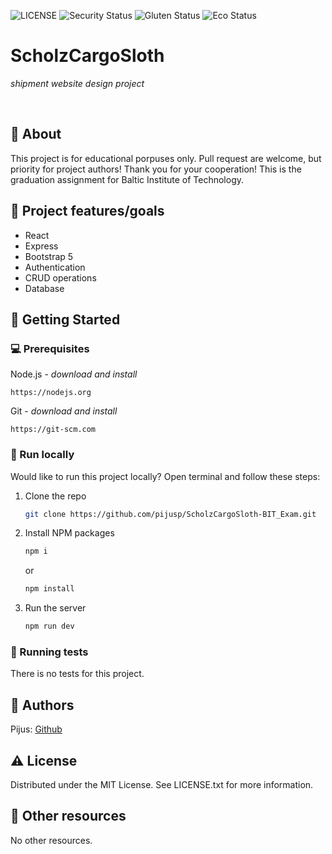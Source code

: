 ![LICENSE](https://img.shields.io/badge/license-MIT-blue.svg?style=flat-square)
![Security Status](https://img.shields.io/security-headers?label=Security&url=https%3A%2F%2Fgithub.com&style=flat-square)
![Gluten Status](https://img.shields.io/badge/Gluten-Free-green.svg)
![Eco Status](https://img.shields.io/badge/ECO-Friendly-green.svg)

# ScholzCargoSloth

_shipment website design project_

<br>

## 🌟 About

This project is for educational porpuses only. Pull request are welcome, but priority for project authors! Thank you for your cooperation! This is the graduation assignment for Baltic Institute of Technology.


## 🎯 Project features/goals

- React
- Express
- Bootstrap 5
- Authentication
- CRUD operations
- Database

## 🧰 Getting Started

### 💻 Prerequisites

Node.js - _download and install_

```
https://nodejs.org
```

Git - _download and install_

```
https://git-scm.com
```

### 🏃 Run locally

Would like to run this project locally? Open terminal and follow these steps:

1. Clone the repo
    ```sh
    git clone https://github.com/pijusp/ScholzCargoSloth-BIT_Exam.git
    ```
2. Install NPM packages
    ```sh
    npm i
    ```
    or
    ```sh
    npm install
    ```
3. Run the server
    ```sh
    npm run dev
    ```

### 🧪 Running tests

There is no tests for this project.

## 🎅 Authors

Pijus: [Github](https://github.com/pijusp)

## ⚠️ License

Distributed under the MIT License. See LICENSE.txt for more information.

## 🔗 Other resources

No other resources.
